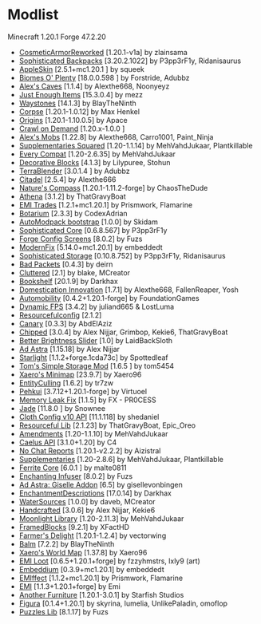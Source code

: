 # Modlist

Minecraft 1.20.1
Forge 47.2.20

- [CosmeticArmorReworked](https://www.curseforge.com/projects/237307) [1.20.1-v1a] by zlainsama
- [Sophisticated Backpacks](https://www.curseforge.com/projects/422301) [3.20.2.1022] by P3pp3rF1y, Ridanisaurus
- [AppleSkin](https://www.curseforge.com/projects/248787) [2.5.1+mc1.20.1
] by squeek
- [Biomes O' Plenty](https://modrinth.com/mod/HXF82T3G) [18.0.0.598
] by Forstride, Adubbz
- [Alex's Caves](https://modrinth.com/mod/U6GY0xp0) [1.1.4] by Alexthe668, Noonyeyz
- [Just Enough Items](https://www.curseforge.com/projects/238222) [15.3.0.4] by mezz
- [Waystones](https://www.curseforge.com/projects/245755) [14.1.3] by BlayTheNinth
- [Corpse](https://modrinth.com/mod/WrpuIfhw) [1.20.1-1.0.12] by Max Henkel
- [Origins](https://modrinth.com/mod/jl3m2lR9) [1.20.1-1.10.0.5] by Apace
- [Crawl on Demand](https://modrinth.com/mod/wcXLQVhg) [1.20.x-1.0.0
]
- [Alex's Mobs](https://modrinth.com/mod/2cMuAZAp) [1.22.8] by Alexthe668, Carro1001, Paint_Ninja
- [Supplementaries Squared](https://www.curseforge.com/projects/838411) [1.20-1.1.14] by MehVahdJukaar, Plantkillable
- [Every Compat](https://www.curseforge.com/projects/628539) [1.20-2.6.35] by MehVahdJukaar
- [Decorative Blocks](https://modrinth.com/mod/t6BIRVZn) [4.1.3] by Lilypuree, Stohun
- [TerraBlender](https://modrinth.com/mod/kkmrDlKT) [3.0.1.4
] by Adubbz
- [Citadel](https://modrinth.com/mod/jJfV67b1) [2.5.4] by Alexthe666
- [Nature's Compass](https://www.curseforge.com/projects/252848) [1.20.1-1.11.2-forge] by ChaosTheDude
- [Athena](https://modrinth.com/mod/b1ZV3DIJ) [3.1.2] by ThatGravyBoat
- [EMI Trades](https://modrinth.com/mod/j2HhbEE7) [1.2.1+mc1.20.1] by Prismwork, Flamarine
- [Botarium](https://modrinth.com/mod/2u6LRnMa) [2.3.3] by CodexAdrian
- [AutoModpack bootstrap](https://modrinth.com/mod/automodpack) [1.0.0] by Skidam
- [Sophisticated Core](https://www.curseforge.com/projects/618298) [0.6.8.567] by P3pp3rF1y
- [Forge Config Screens](https://github.com/Fuzss/forgeconfigscreens) [8.0.2] by Fuzs
- [ModernFix](https://modrinth.com/mod/nmDcB62a) [5.14.0+mc1.20.1] by embeddedt
- [Sophisticated Storage](https://www.curseforge.com/projects/619320) [0.10.8.752] by P3pp3rF1y, Ridanisaurus
- [Bad Packets](https://modrinth.com/mod/ftdbN0KK) [0.4.3] by deirn
- [Cluttered](https://www.curseforge.com/projects/826308) [2.1] by blake, MCreator
- [Bookshelf](https://modrinth.com/mod/uy4Cnpcm) [20.1.9] by Darkhax
- [Domestication Innovation](https://modrinth.com/mod/h5JyLdjM) [1.7.1] by Alexthe668, FallenReaper, Yosh
- [Automobility](https://modrinth.com/mod/rqIsPf9F) [0.4.2+1.20.1-forge] by FoundationGames
- [Dynamic FPS](https://modrinth.com/mod/LQ3K71Q1) [3.4.2] by juliand665 & LostLuma
- [Resourcefulconfig](https://modrinth.com/mod/M1953qlQ) [2.1.2]
- [Canary](https://modrinth.com/mod/qa2H4BS9) [0.3.3] by AbdElAziz
- [Chipped](https://modrinth.com/mod/BAscRYKm) [3.0.4] by Alex Nijjar, Grimbop, Kekie6, ThatGravyBoat
- [Better Brightness Slider](https://www.curseforge.com/projects/685037) [1.0] by LaidBackSloth
- [Ad Astra](https://modrinth.com/mod/3ufwT9JF) [1.15.18] by Alex Nijjar
- [Starlight](https://modrinth.com/mod/iRfIGC1s) [1.1.2+forge.1cda73c] by Spottedleaf
- [Tom's Simple Storage Mod](https://www.curseforge.com/minecraft/mc-mods/toms-storage) [1.6.5
] by tom5454
- [Xaero's Minimap](https://modrinth.com/mod/1bokaNcj) [23.9.7] by Xaero96
- [EntityCulling](https://modrinth.com/mod/NNAgCjsB) [1.6.2] by tr7zw
- [Pehkui](https://modrinth.com/mod/t5W7Jfwy) [3.7.12+1.20.1-forge] by Virtuoel
- [Memory Leak Fix](https://modrinth.com/mod/NRjRiSSD) [1.1.5] by FX - PR0CESS
- [Jade](https://modrinth.com/mod/nvQzSEkH) [11.8.0
] by Snownee
- [Cloth Config v10 API](https://modrinth.com/mod/9s6osm5g) [11.1.118] by shedaniel
- [Resourceful Lib](https://modrinth.com/mod/G1hIVOrD) [2.1.23] by ThatGravyBoat, Epic_Oreo
- [Amendments](https://modrinth.com/mod/6iTJugQR) [1.20-1.1.10] by MehVahdJukaar
- [Caelus API](https://modrinth.com/mod/40FYwb4z) [3.1.0+1.20] by C4
- [No Chat Reports](https://modrinth.com/mod/qQyHxfxd) [1.20.1-v2.2.2] by Aizistral
- [Supplementaries](https://www.curseforge.com/projects/412082) [1.20-2.8.6] by MehVahdJukaar, Plantkillable
- [Ferrite Core](https://modrinth.com/mod/uXXizFIs) [6.0.1
] by malte0811
- [Enchanting Infuser](https://modrinth.com/mod/ePv85y52) [8.0.2] by Fuzs
- [Ad Astra: Giselle Addon](https://modrinth.com/mod/XQDxCBVw) [6.5] by gisellevonbingen
- [EnchantmentDescriptions](https://modrinth.com/mod/UVtY3ZAC) [17.0.14] by Darkhax
- [WaterSources](https://modrinth.com/mod/W3Hx4qKO) [1.0.0] by daveb, MCreator
- [Handcrafted](https://www.curseforge.com/projects/538214) [3.0.6] by Alex Nijjar, Kekie6
- [Moonlight Library](https://www.curseforge.com/projects/499980) [1.20-2.11.3] by MehVahdJukaar
- [FramedBlocks](https://www.curseforge.com/projects/441647) [9.2.1] by XFactHD
- [Farmer's Delight](https://modrinth.com/mod/R2OftAxM) [1.20.1-1.2.4] by vectorwing
- [Balm](https://www.curseforge.com/projects/531761) [7.2.2] by BlayTheNinth
- [Xaero's World Map](https://modrinth.com/mod/NcUtCpym) [1.37.8] by Xaero96
- [EMI Loot](https://modrinth.com/mod/qbbO7Jns) [0.6.5+1.20.1+forge] by fzzyhmstrs, lxly9 (art)
- [Embeddium](https://modrinth.com/mod/sk9rgfiA) [0.3.9+mc1.20.1] by embeddedt
- [EMIffect](https://modrinth.com/mod/705gWllI) [1.1.2+mc1.20.1] by Prismwork, Flamarine
- [EMI](https://modrinth.com/mod/fRiHVvU7) [1.1.3+1.20.1+forge] by Emi
- [Another Furniture](https://www.curseforge.com/minecraft/mc-mods/another-furniture) [1.20.1-3.0.1] by Starfish Studios
- [Figura](https://www.curseforge.com/projects/901503) [0.1.4+1.20.1] by skyrina, lumelia, UnlikePaladin, omoflop
- [Puzzles Lib](https://modrinth.com/mod/QAGBst4M) [8.1.17] by Fuzs
